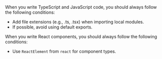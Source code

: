When you write TypeScript and JavaScript code, you should always follow the following conditions:

- Add file extensions (e.g., .ts, .tsx) when importing local modules.
- If possible, avoid using default exports.

When you write React components, you should always follow the following conditions:

- Use `ReactElement` from `react` for component types.
